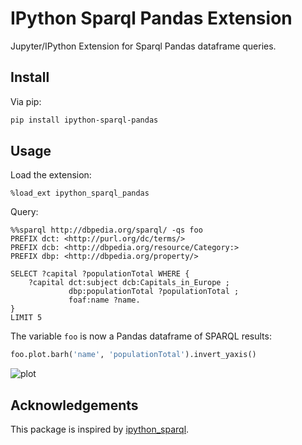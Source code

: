 # IPython Sparql Pandas Extension

Jupyter/IPython Extension for Sparql Pandas dataframe queries.

## Install
Via pip:

```bash
pip install ipython-sparql-pandas
```

## Usage

Load the extension:

```
%load_ext ipython_sparql_pandas
```

Query:

```sparql
%%sparql http://dbpedia.org/sparql/ -qs foo
PREFIX dct: <http://purl.org/dc/terms/>
PREFIX dcb: <http://dbpedia.org/resource/Category:>
PREFIX dbp: <http://dbpedia.org/property/>

SELECT ?capital ?populationTotal WHERE {
    ?capital dct:subject dcb:Capitals_in_Europe ;
             dbp:populationTotal ?populationTotal ; 
             foaf:name ?name. 
}
LIMIT 5
```

The variable `foo` is now a Pandas dataframe of SPARQL results:

```python
foo.plot.barh('name', 'populationTotal').invert_yaxis()
```

![plot](https://raw.githubusercontent.com/bennokr/ipython_sparql_pandas/main/plot.png)

## Acknowledgements
This package is inspired by [ipython_sparql](https://github.com/baito/ipython_sparql).